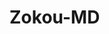 # Zokou-MD
<html>
  <head>
    <meta charset='UTF8'/>
    <style>
      
    </style>
  </head>
   <body>
     
   </body>
</html>
